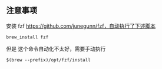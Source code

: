 ## 注意事项

安装 fzf https://github.com/junegunn/fzf，自动执行了下述脚本

```
brew_install fzf
```

但是 这个命令自动化不太好，需要手动执行

```
$(brew --prefix)/opt/fzf/install
```